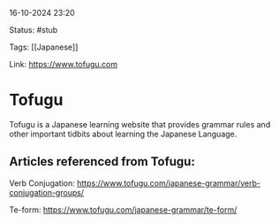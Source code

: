16-10-2024 23:20

Status: #stub

Tags: [[Japanese]] 

Link: https://www.tofugu.com

# Tofugu
Tofugu is a Japanese learning website that provides grammar rules and other important tidbits about learning the Japanese Language.

## Articles referenced from Tofugu:
Verb Conjugation: https://www.tofugu.com/japanese-grammar/verb-conjugation-groups/

Te-form: https://www.tofugu.com/japanese-grammar/te-form/